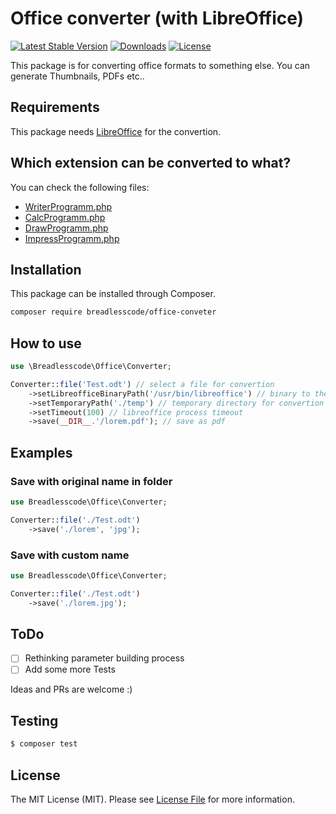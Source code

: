 # Office converter (with LibreOffice)
[![Latest Stable Version](https://poser.pugx.org/breadlesscode/office-converter/v/stable)]()
[![Downloads](https://img.shields.io/packagist/dt/breadlesscode/office-converter.svg)]()
[![License](https://img.shields.io/github/license/breadlesscode/office-converter.svg)]()

This package is for converting office formats to something else. You can generate Thumbnails, PDFs etc.. 

## Requirements
This package needs [LibreOffice](https://libreoffice.org/) for the convertion.

## Which extension can be converted to what?
You can check the following files:
- [WriterProgramm.php](src/Converters/WriterConverter.php)
- [CalcProgramm.php](./src/Converters/CalcConverter.php)
- [DrawProgramm.php](src/Converters/DrawConverter.php)
- [ImpressProgramm.php](src/Converters/ImpressConverter.php)

## Installation

This package can be installed through Composer.
```bash
composer require breadlesscode/office-conveter
```
## How to use

```php
use \Breadlesscode\Office\Converter;

Converter::file('Test.odt') // select a file for convertion
    ->setLibreofficeBinaryPath('/usr/bin/libreoffice') // binary to the libreoffice binary
    ->setTemporaryPath('./temp') // temporary directory for convertion
    ->setTimeout(100) // libreoffice process timeout
    ->save(__DIR__.'/lorem.pdf'); // save as pdf
```

## Examples

### Save with original name in folder
```php
use Breadlesscode\Office\Converter;

Converter::file('./Test.odt')
    ->save('./lorem', 'jpg');
```
### Save with custom name
```php
use Breadlesscode\Office\Converter;

Converter::file('./Test.odt')
    ->save('./lorem.jpg');
```
## ToDo
- [ ] Rethinking parameter building process
- [ ] Add some more Tests

Ideas and PRs are welcome :)
## Testing

``` bash
$ composer test
```
## License

The MIT License (MIT). Please see [License File](LICENSE.md) for more information.
